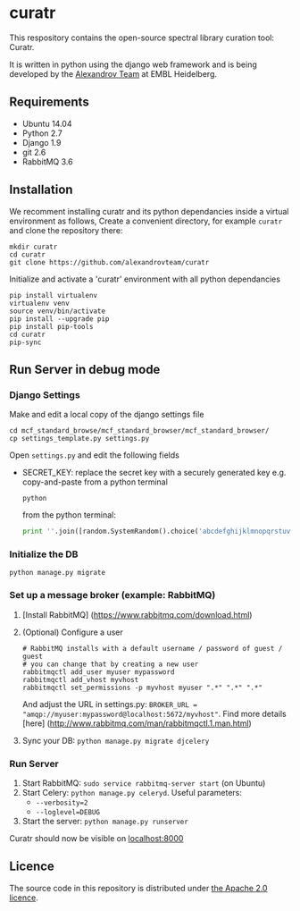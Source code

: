 # curatr
This respository contains the open-source spectral library curation tool: Curatr.

It is written in python using the django web framework and is being developed by the [Alexandrov Team](http://www.embl.de/research/units/scb/alexandrov/) at EMBL Heidelberg.

## Requirements ##
* Ubuntu 14.04
* Python 2.7
* Django 1.9
* git 2.6
* RabbitMQ 3.6

## Installation ##
We recomment installing curatr and its python dependancies inside a virtual environment as follows,
Create a convenient directory, for example `curatr` and clone the repository there:
```
mkdir curatr
cd curatr
git clone https://github.com/alexandrovteam/curatr
```
Initialize and activate a 'curatr' environment with all python dependancies
```
pip install virtualenv
virtualenv venv
source venv/bin/activate
pip install --upgrade pip
pip install pip-tools
cd curatr
pip-sync
```
## Run Server in debug mode ##
### Django Settings ###
Make and edit a local copy of the django settings file
```
cd mcf_standard_browse/mcf_standard_browser/mcf_standard_browser/
cp settings_template.py settings.py
```
Open `settings.py` and edit the following fields
 * SECRET_KEY: replace the secret key with a securely generated key e.g. copy-and-paste from a python terminal
 
      ```
      python
      ```
      from the python terminal:
      ```python
      print ''.join([random.SystemRandom().choice('abcdefghijklmnopqrstuvwxyz0123456789!@#$%^&*(-_=+)') for i in range(50)])
      ```

### Initialize the DB ###
```
python manage.py migrate
```

### Set up a message broker (example: RabbitMQ) ##
1. [Install RabbitMQ] (https://www.rabbitmq.com/download.html)
2. (Optional) Configure a user
    ```
    # RabbitMQ installs with a default username / password of guest / guest
    # you can change that by creating a new user
    rabbitmqctl add_user myuser mypassword
    rabbitmqctl add_vhost myvhost
    rabbitmqctl set_permissions -p myvhost myuser ".*" ".*" ".*"
    ```
    
    And adjust the URL in settings.py: `BROKER_URL = "amqp://myuser:mypassword@localhost:5672/myvhost"`.
    Find more details [here] (http://www.rabbitmq.com/man/rabbitmqctl.1.man.html)
3. Sync your DB: `python manage.py migrate djcelery`

### Run Server ###
1. Start RabbitMQ: `sudo service rabbitmq-server start` (on Ubuntu)
2. Start Celery: `python manage.py celeryd`. Useful parameters:
    - `--verbosity=2`
    - `--loglevel=DEBUG`
3. Start the server: `python manage.py runserver`

Curatr should now be visible on  [localhost:8000](http://localhost:8000)

## Licence
The source code in this repository is distributed under [the Apache 2.0 licence](http://www.apache.org/licenses/LICENSE-2.0).
